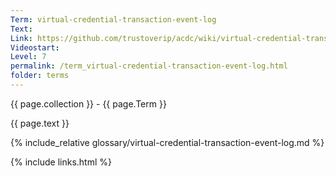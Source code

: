 ```yaml
---
Term: virtual-credential-transaction-event-log
Text: 
Link: https://github.com/trustoverip/acdc/wiki/virtual-credential-transaction-event-log.md
Videostart: 
Level: 7
permalink: /term_virtual-credential-transaction-event-log.html
folder: terms
---
```


{{ page.collection }} - {{ page.Term }}

   {{ page.text }}

{% include_relative glossary/virtual-credential-transaction-event-log.md %}

 {% include links.html %} 
